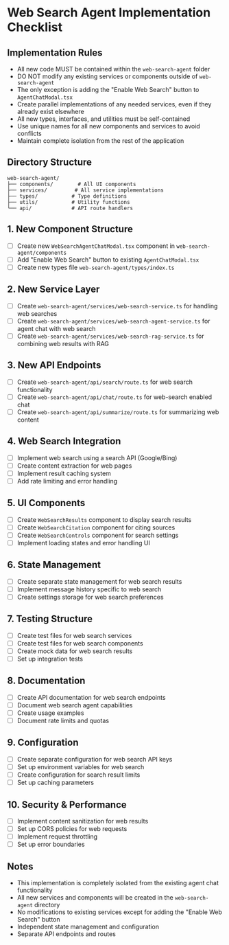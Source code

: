 # Web Search Agent Implementation Checklist

## Implementation Rules
- All new code MUST be contained within the `web-search-agent` folder
- DO NOT modify any existing services or components outside of `web-search-agent`
- The only exception is adding the "Enable Web Search" button to `AgentChatModal.tsx`
- Create parallel implementations of any needed services, even if they already exist elsewhere
- All new types, interfaces, and utilities must be self-contained
- Use unique names for all new components and services to avoid conflicts
- Maintain complete isolation from the rest of the application

## Directory Structure
```
web-search-agent/
├── components/        # All UI components
├── services/         # All service implementations
├── types/           # Type definitions
├── utils/           # Utility functions
└── api/             # API route handlers
```

## 1. New Component Structure
- [ ] Create new `WebSearchAgentChatModal.tsx` component in `web-search-agent/components`
- [ ] Add "Enable Web Search" button to existing `AgentChatModal.tsx`
- [ ] Create new types file `web-search-agent/types/index.ts`

## 2. New Service Layer
- [ ] Create `web-search-agent/services/web-search-service.ts` for handling web searches
- [ ] Create `web-search-agent/services/web-search-agent-service.ts` for agent chat with web search
- [ ] Create `web-search-agent/services/web-search-rag-service.ts` for combining web results with RAG

## 3. New API Endpoints
- [ ] Create `web-search-agent/api/search/route.ts` for web search functionality
- [ ] Create `web-search-agent/api/chat/route.ts` for web-search enabled chat
- [ ] Create `web-search-agent/api/summarize/route.ts` for summarizing web content

## 4. Web Search Integration
- [ ] Implement web search using a search API (Google/Bing)
- [ ] Create content extraction for web pages
- [ ] Implement result caching system
- [ ] Add rate limiting and error handling

## 5. UI Components
- [ ] Create `WebSearchResults` component to display search results
- [ ] Create `WebSearchCitation` component for citing sources
- [ ] Create `WebSearchControls` component for search settings
- [ ] Implement loading states and error handling UI

## 6. State Management
- [ ] Create separate state management for web search results
- [ ] Implement message history specific to web search
- [ ] Create settings storage for web search preferences

## 7. Testing Structure
- [ ] Create test files for web search services
- [ ] Create test files for web search components
- [ ] Create mock data for web search results
- [ ] Set up integration tests

## 8. Documentation
- [ ] Create API documentation for web search endpoints
- [ ] Document web search agent capabilities
- [ ] Create usage examples
- [ ] Document rate limits and quotas

## 9. Configuration
- [ ] Create separate configuration for web search API keys
- [ ] Set up environment variables for web search
- [ ] Create configuration for search result limits
- [ ] Set up caching parameters

## 10. Security & Performance
- [ ] Implement content sanitization for web results
- [ ] Set up CORS policies for web requests
- [ ] Implement request throttling
- [ ] Set up error boundaries

## Notes
- This implementation is completely isolated from the existing agent chat functionality
- All new services and components will be created in the `web-search-agent` directory
- No modifications to existing services except for adding the "Enable Web Search" button
- Independent state management and configuration
- Separate API endpoints and routes 